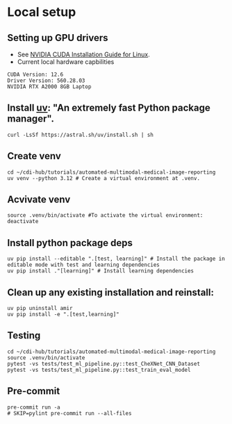 # Local setup 

## Setting up GPU drivers
* See [NVIDIA CUDA Installation Guide for Linux](https://docs.nvidia.com/cuda/cuda-installation-guide-linux/).
* Current local hardware capbilities
```
CUDA Version: 12.6
Driver Version: 560.28.03      
NVIDIA RTX A2000 8GB Laptop
```

## Install [uv](https://github.com/astral-sh/uv): "An extremely fast Python package manager".
```
curl -LsSf https://astral.sh/uv/install.sh | sh
```

## Create venv
```
cd ~/cdi-hub/tutorials/automated-multimodal-medical-image-reporting
uv venv --python 3.12 # Create a virtual environment at .venv.
```

## Acvivate venv
```
source .venv/bin/activate #To activate the virtual environment:
deactivate
```

## Install python package deps
```
uv pip install --editable ".[test, learning]" # Install the package in editable mode with test and learning dependencies
uv pip install ."[learning]" # Install learning dependencies
```

## Clean up any existing installation and reinstall:
```
uv pip uninstall amir
uv pip install -e ".[test,learning]"
```

## Testing 
```
cd ~/cdi-hub/tutorials/automated-multimodal-medical-image-reporting
source .venv/bin/activate 
pytest -vs tests/test_ml_pipeline.py::test_CheXNet_CNN_Dataset
pytest -vs tests/test_ml_pipeline.py::test_train_eval_model
```

## Pre-commit
```
pre-commit run -a
# SKIP=pylint pre-commit run --all-files
```
